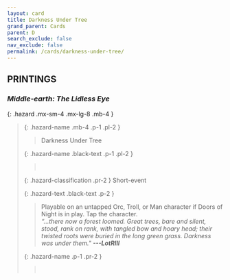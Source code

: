 ```yaml
---
layout: card
title: Darkness Under Tree
grand_parent: Cards
parent: D
search_exclude: false
nav_exclude: false
permalink: /cards/darkness-under-tree/
---
```


## PRINTINGS


### _Middle-earth: The Lidless Eye_

{: .hazard .mx-sm-4 .mx-lg-8 .mb-4 }
> {: .hazard-name .mb-4 .p-1 .pl-2 }
> > <div class="hazard-mp"></div>
> > <div class="card-name">Darkness Under Tree</div>
>
> {: .hazard-name .black-text .p-1 .pl-2 }
> > &nbsp;
>
> {: .hazard-classification .pr-2 }
> Short-event
>
> {: .hazard-text .black-text .p-2 }
> > Playable on an untapped Orc, Troll, or Man character if Doors of Night is in play. Tap the character. <br>_“...there now a forest loomed. Great trees, bare and silent, stood, rank on rank,  with tangled bow and hoary head; their twisted roots were buried in the long green grass. Darkness was under them."_ ***---&NoBreak;LotRIII*** 
>
> {: .hazard-name .p-1 .pr-2 }
> > <div class="card-shield"></div>
> > <div class="card-corruption">&nbsp;</div>
